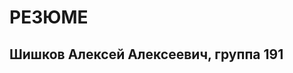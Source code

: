 # РЕЗЮМЕ
## Шишков Алексей Алексеевич, группа 191 

 
 
 
 
 
 
 
 
 
 
 
 
 
 
 
 
 
 
 
 
 
 
 
 
 
 
 
 
 
 
 
 
 
 
 
 
 
 
 
 
 
 
 
 
 
 
 
 
 
 
 
 
 
 
 
 
 
 
 
 
 
 
 
 
 
 
 
 
 
 
 
 
 
 
 
 
 
 
 
 
 
 
 
 
 
 
 
 
 
 
 
 
 
 
 
 
 
 
 
 
 
 
 
 
 
 
 
 
 
 
 
 
 
 
 
 
 
 
 
 
 
 
 
 
 
 
 
 
 
 
 
 
 
 
 
 
 
 
 
 
 
 
 
 
 
 
 
 
 
 
 
 
 
 
 
 
 
 
 
 
 
 
 
 
 
 
 
 
 
 
 
 
 
 
 
 
 
 
 
 
 
 
 
 
 
 
 
 
 
 
 
 
 
 
 
 
 
 
 
 
 
 
 
 
 
 
 
 
 
 
 
 
 
 
 
 
 
 
 
 
 
 
 
 
 
 
 
 
 
 
 
 
 
 
 
 
 
 
 
 
 
 
 
 
 
 
 
 
 
 
 
 
 
 
 
 
 
 
 
 
 
 
 
 
 
 
 
 
 
 
 
 
 
 
 
 
 
 
 
 
 
 
 
 
 
 
 
 
 
 
 
 
 
 
 
 
 
 
 
 
 
 
 
 
 
 
 
 
 
 
 
 
 
 
 
 
 
 
 
 
 
 
 
 
 
 
 
 
 
 
 
 
```
░░░░░░░░░░▄▄██████▄▄░░░░░░░░░░
░░░░░░░░▄███▀▀▀▀▀▀███▄░░░░░░░░
░░░░░░▄███▀░░░░░░░░▀███▄░░░░░░
░░░░░▄██▀░░░░░░░░░░░░▀██▄░░░░░
░░░░███▀░░░░░░░░░░░░░░▀███░░░░
░░░███░░░░░░░░░░░░░░░░░░███░░░
░░▄███░░░░░▄▄█▄░░░░░▄▄█▄███▄░░
░░██████▄████████▄████▀█████░░
░███░░▀▀█▀▀░░░░▀▀██▀░░░░▀▀███░
░███░░░░░░░▄█▄░░░░░░▄█▄░░░▀██░
███▀░░▄█▄░░▀▀░░░▄█▄░░▀▀░░▄████
███░░░░▀▀░░░░░░░▀▀░░░░░░░▀▀███
████▄▄░░░▄▄███▄▄░░░▄▄███▄▄░███
███▀███████▀▀▀███████▀▀▀██████
░██▄░░▀▀▀░░░░░░░▀▀▀░░░░░░░███░
░▀██▄░░░░░░░░░░░░░░░░░░░░▄██▀░
░░▀██▄░░░░░░░░░░░░░░░░░░▄██▀░░
░░░▀███▄▄░░░░░░░░░░░░▄▄███▀░░░
░░░░░▀▀████▄▄▄▄▄▄▄▄████▀▀░░░░░
░░░░░░░░░▀▀▀██████▀▀░░░░░░░░░░
```
